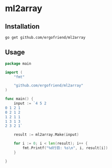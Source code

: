 # ml2array

## Installation

```
go get github.com/ergofriend/ml2array
```

## Usage

```go
package main

import (
	"fmt"

	"github.com/ergofriend/ml2array"
)

func main() {
	input := `4 5 2
0 1 2 1
0 2 1 2
1 2 1 1
1 3 1 3
2 3 2 1`

	result := ml2array.Make(input)

	for i := 0; i < len(result); i++ {
		fmt.Printf("%d行目: %s\n", i, result[i])
	}

}

```

